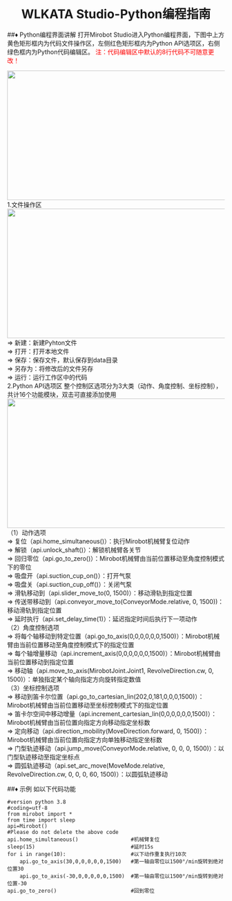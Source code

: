 # <center>WLKATA Studio-Python编程指南</center>
##&diams; Python编程界面讲解
打开Mirobot Studio进入Python编程界面，下图中上方黄色矩形框内为代码文件操作区，左侧红色矩形框内为Python API选项区，右侧绿色框内为Python代码编辑区。
<font color="red">注：代码编辑区中默认的8行代码不可随意更改！</font>
<center><img src="https://github.com/wlkata/Picture/blob/master/8/8-1.png?raw=true" width="600" height="300" > </center>
1.文件操作区
<center><img src="https://github.com/wlkata/Picture/blob/master/8/8-2.png?raw=true" width="600" height="300" > </center>
&rArr; 新建：新建Pyhton文件<br/>
&rArr; 打开：打开本地文件<br/>
&rArr; 保存：保存文件，默认保存到data目录<br/>
&rArr; 另存为：将修改后的文件另存<br/>
&rArr; 运行：运行工作区中的代码<br/>
2.Python API选项区
整个控制区选项分为3大类（动作、角度控制、坐标控制），共计16个功能模块，双击可直接添加使用
<center><img src="https://github.com/wlkata/Picture/blob/master/8/8-3.png?raw=true" width="600" height="300" > </center>
（1）动作选项<br/>
&rArr; 复位（api.home_simultaneous()）：执行Mirobot机械臂复位动作<br/>
&rArr; 解锁（api.unlock_shaft()）：解锁机械臂各关节<br/>
&rArr; 回归零位（api.go_to_zero()）：Mirobot机械臂由当前位置移动至角度控制模式下的零位<br/>
&rArr; 吸盘开（api.suction_cup_on()）：打开气泵<br/>
&rArr; 吸盘关（api.suction_cup_off()）：关闭气泵<br/>
&rArr; 滑轨移动到（api.slider_move_to(0, 1500)）：移动滑轨到指定位置<br/>
&rArr; 传送带移动到（api.conveyor_move_to(ConveyorMode.relative, 0, 1500))：移动滑轨到指定位置<br/>
&rArr; 延时执行（api.set_delay_time(1)）：延迟指定时间后执行下一项动作<br/>
（2）角度控制选项<br/>
&rArr; 将每个轴移动到特定位置（api.go_to_axis(0,0,0,0,0,0,1500)）：Mirobot机械臂由当前位置移动至角度控制模式下的指定位置<br/>
&rArr; 每个轴增量移动（api.increment_axis(0,0,0,0,0,0,1500)）：Mirobot机械臂由当前位置移动到指定位置<br/>
&rArr; 移动轴（api.move_to_axis(MirobotJoint.Joint1, RevolveDirection.cw, 0, 1500)）：单独指定某个轴向指定方向旋转指定数值<br/>
（3）坐标控制选项<br/>
&rArr; 移动到笛卡尔位置（api.go_to_cartesian_lin(202,0,181,0,0,0,1500)）：Mirobot机械臂由当前位置移动至坐标控制模式下的指定位置<br/>
&rArr; 笛卡尔空间中移动增量（api.increment_cartesian_lin(0,0,0,0,0,0,1500)）：Mirobot机械臂由当前位置向指定方向移动指定坐标数<br/>
&rArr; 定向移动（api.direction_mobility(MoveDirection.forward, 0, 1500)）：Mirobot机械臂由当前位置向指定方向单独移动指定坐标数<br/>
&rArr; 门型轨迹移动（api.jump_move(ConveyorMode.relative, 0, 0, 0, 1500)）：以门型轨迹移动至指定坐标点<br/>
&rArr; 圆弧轨迹移动（api.set_arc_move(MoveMode.relative, RevolveDirection.cw, 0, 0, 0, 60, 1500)）：以圆弧轨迹移动<br/>

##&diams; 示例
如以下代码功能
```
#version python 3.8
#coding=utf-8
from mirobot import *
from time import sleep
api=Mirobot()
#Please do not delete the above code
api.home_simultaneous()                 #机械臂复位
sleep(15)                               #延时15s
for i in range(10):                     #以下动作重复执行10次
    api.go_to_axis(30,0,0,0,0,0,1500)   #第一轴由零位以1500°/min旋转到绝对位置30
    api.go_to_axis(-30,0,0,0,0,0,1500)  #第一轴由零位以1500°/min旋转到绝对位置-30
api.go_to_zero()                        #回到零位
```


